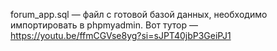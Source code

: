 forum_app.sql — файл с готовой базой данных, необходимо импортировать в phpmyadmin. Вот тутор — https://youtu.be/ffmCGVse8yg?si=sJPT40jbP3GeiPJ1
